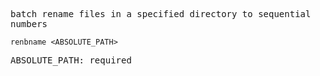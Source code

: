 <samp>

batch rename files in a specified directory to sequential numbers

```batch
renbname <ABSOLUTE_PATH>
```

ABSOLUTE_PATH: required

</samp>
